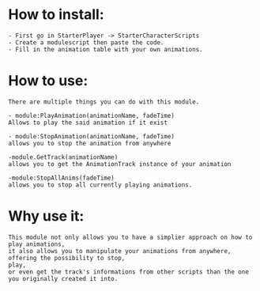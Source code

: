 # How to install:

    - First go in StarterPlayer -> StarterCharacterScripts
    - Create a modulescript then paste the code.
    - Fill in the animation table with your own animations.

# How to use:
    There are multiple things you can do with this module.

    - module:PlayAnimation(animationName, fadeTime)
    Allows to play the said animation if it exist

    - module:StopAnimation(animationName, fadeTime)
    allows you to stop the animation from anywhere

    -module.GetTrack(animationName)
    allows you to get the AnimationTrack instance of your animation

    -module:StopAllAnims(fadeTime)
    allows you to stop all currently playing animations.

# Why use it:
    This module not only allows you to have a simplier approach on how to play animations,
    it also allows you to manipulate your animations from anywhere,
    offering the possibility to stop,
    play,
    or even get the track's informations from other scripts than the one you originally created it into.
